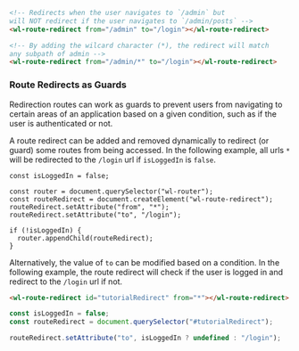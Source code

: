 ```html
<!-- Redirects when the user navigates to `/admin` but
will NOT redirect if the user navigates to `/admin/posts` -->
<wl-route-redirect from="/admin" to="/login"></wl-route-redirect>

<!-- By adding the wilcard character (*), the redirect will match
any subpath of admin -->
<wl-route-redirect from="/admin/*" to="/login"></wl-route-redirect>
```

### Route Redirects as Guards

Redirection routes can work as guards to prevent users from navigating to certain areas of an application based on a given condition, such as if the user is authenticated or not.

A route redirect can be added and removed dynamically to redirect (or guard) some routes from being accessed. In the following example, all urls `*` will be redirected to the `/login` url if `isLoggedIn` is `false`.

```tsx
const isLoggedIn = false;

const router = document.querySelector("wl-router");
const routeRedirect = document.createElement("wl-route-redirect");
routeRedirect.setAttribute("from", "*");
routeRedirect.setAttribute("to", "/login");

if (!isLoggedIn) {
  router.appendChild(routeRedirect);
}
```

Alternatively, the value of `to` can be modified based on a condition. In the following example, the route redirect will check if the user is logged in and redirect to the `/login` url if not.

```html
<wl-route-redirect id="tutorialRedirect" from="*"></wl-route-redirect>
```

```javascript
const isLoggedIn = false;
const routeRedirect = document.querySelector("#tutorialRedirect");

routeRedirect.setAttribute("to", isLoggedIn ? undefined : "/login");
```
